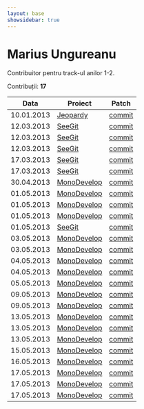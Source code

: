 ```yaml
---
layout: base
showsidebar: true
---
```


# Marius Ungureanu

Contribuitor pentru track-ul anilor 1-2.

Contribuții: **17**

|Data |Proiect | Patch |
|-----|--------|-------|
|10.01.2013|[Jeopardy][jeopy]|[commit](https://github.com/dfilimon/Jeopy/pull/26)|
|12.03.2013|[SeeGit][seegit]|[commit](https://github.com/Haacked/SeeGit/pull/39)|
|12.03.2013|[SeeGit][seegit]|[commit](https://github.com/Haacked/SeeGit/pull/40)|
|12.03.2013|[SeeGit][seegit]|[commit](https://github.com/Haacked/SeeGit/pull/42)|
|17.03.2013|[SeeGit][seegit]|[commit](https://github.com/Haacked/SeeGit/pull/43)|
|17.03.2013|[SeeGit][seegit]|[commit](https://github.com/Haacked/SeeGit/pull/44)|
|30.04.2013|[MonoDevelop][mono]|[commit](https://github.com/mono/monodevelop/pull/268)|
|01.05.2013|[MonoDevelop][mono]|[commit](https://github.com/mono/monodevelop/pull/269)|
|01.05.2013|[MonoDevelop][mono]|[commit](https://github.com/mono/monodevelop/pull/270)|
|01.05.2013|[MonoDevelop][mono]|[commit](https://github.com/mono/monodevelop/pull/272)|
|01.05.2013|[SeeGit][seegit]|[commit](https://github.com/Haacked/SeeGit/pull/46)|
|03.05.2013|[MonoDevelop][mono]|[commit](https://github.com/mono/monodevelop/pull/273)|
|03.05.2013|[MonoDevelop][mono]|[commit](https://github.com/mono/monodevelop/pull/274)|
|04.05.2013|[MonoDevelop][mono]|[commit](https://github.com/mono/monodevelop/pull/275)|
|04.05.2013|[MonoDevelop][mono]|[commit](https://github.com/mono/monodevelop/pull/277)|
|05.05.2013|[MonoDevelop][mono]|[commit](https://github.com/mono/monodevelop/pull/278)|
|09.05.2013|[MonoDevelop][mono]|[commit](https://github.com/mono/monodevelop/pull/279)|
|09.05.2013|[MonoDevelop][mono]|[commit](https://github.com/mono/monodevelop/pull/280)|
|13.05.2013|[MonoDevelop][mono]|[commit](https://github.com/mono/monodevelop/pull/281)|
|13.05.2013|[MonoDevelop][mono]|[commit](https://github.com/mono/monodevelop/pull/282)|
|13.05.2013|[MonoDevelop][mono]|[commit](https://github.com/mono/monodevelop/pull/283)|
|15.05.2013|[MonoDevelop][mono]|[commit](https://github.com/mono/monodevelop/pull/284)|
|16.05.2013|[MonoDevelop][mono]|[commit](https://github.com/mono/monodevelop/pull/286)|
|17.05.2013|[MonoDevelop][mono]|[commit](https://github.com/mono/monodevelop/commit/f140a0d5d33834b82063c1466544ab01021425a0)|
|17.05.2013|[MonoDevelop][mono]|[commit](https://github.com/mono/monodevelop/pull/288)|
|17.05.2013|[MonoDevelop][mono]|[commit](https://github.com/mono/monodevelop/pull/287)|

[jeopy]: https://github.com/dfilimon/Jeopy "Jeopardy"
[seegit]: https://github.com/Haacked/SeeGit "SeeGit"
[mono]: https://github.com/mono/monodevelop "MonoDevelop"
